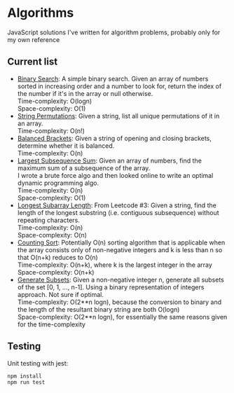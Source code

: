 # Algorithms
JavaScript solutions I've written for algorithm problems, probably only for my own reference


## Current list
- [Binary Search](https://github.com/smilevideo/algorithms/blob/master/binarySearch.js): A simple binary search. Given an array of numbers sorted in increasing order and a number to look for, return the index of the number if it's in the array or null otherwise.  
Time-complexity: O(logn)  
Space-complexity: O(1)  
- [String Permutations](https://github.com/smilevideo/algorithms/blob/master/stringPermutations.js): Given a string, list all unique permutations of it in an array.  
Time-complexity: O(n!)
- [Balanced Brackets](https://github.com/smilevideo/algorithms/blob/master/balancedBrackets.js): Given a string of opening and closing brackets, determine whether it is balanced.  
Time-complexity: O(n)
- [Largest Subsequence Sum](https://github.com/smilevideo/algorithms/blob/master/largestSubarraySum.js): Given an array of numbers, find the maximum sum of a subsequence of the array.  
I wrote a brute force algo and then looked online to write an optimal dynamic programming algo.  
Time-complexity: O(n)  
Space-complexity: O(1)
- [Longest Subarray Length](https://github.com/smilevideo/algorithms/blob/master/lengthOfLongestSubstring.js): From Leetcode #3: Given a string, find the length of the longest substring (i.e. contiguous subsequence) without repeating characters.  
Time-complexity: O(n)  
Space-complexity: O(n)
- [Counting Sort](https://github.com/smilevideo/algorithms/blob/master/countingSort.js): Potentially O(n) sorting algorithm that is applicable when the array consists only of non-negative integers and k is less than n so that O(n+k) reduces to O(n)  
Time-complexity: O(n+k), where k is the largest integer in the array  
Space-complexity: O(n+k)  
- [Generate Subsets](https://github.com/smilevideo/algorithms/blob/master/generateSubsets.js): Given a non-negative integer n, generate all subsets of the set \[0, 1, ..., n-1\]. Using a binary representation of integers approach. Not sure if optimal.  
Time-complexity: O(2\*\*n logn), because the conversion to binary and the length of the resultant binary string are both O(logn)  
Space-complexity: O(2\*\*n logn), for essentially the same reasons given for the time-complexity

## Testing
Unit testing with jest:
```
npm install
npm run test
```